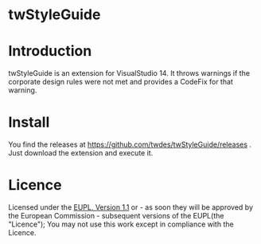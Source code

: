 twStyleGuide
========

# Introduction

twStyleGuide is an extension for VisualStudio 14. It throws warnings if the corporate design rules were not met and provides a CodeFix for that warning.

# Install

You find the releases at https://github.com/twdes/twStyleGuide/releases . Just download the extension and execute it.

# Licence

Licensed under the [EUPL, Version 1.1] or - as soon they will be approved by the
European Commission - subsequent versions of the EUPL(the "Licence"); You may
not use this work except in compliance with the Licence.

[EUPL, Version 1.1]: https://joinup.ec.europa.eu/community/eupl/og_page/european-union-public-licence-eupl-v11